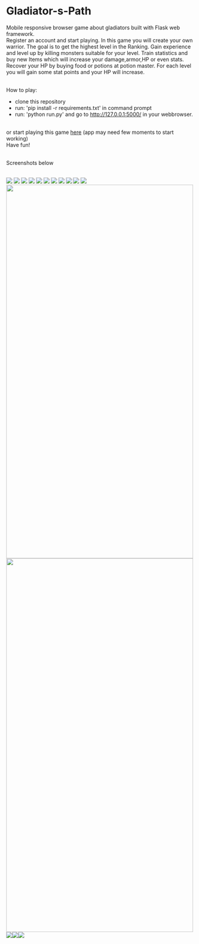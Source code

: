 # Gladiator-s-Path

Mobile responsive browser game about gladiators built with Flask web framework.<br />
Register an account and start playing. In this game you will create your own warrior. The goal is to get the highest level in the Ranking.
Gain experience and level up by killing monsters suitable for your level. Train statistics and buy new Items which will increase your damage,armor,HP or even stats.
Recover your HP by buying food or potions at potion master. For each level you will gain some stat points and your HP will increase.<br /><br />

How to play:<br />
- clone this repository<br />
- run: 'pip install -r requirements.txt' in command prompt <br />
- run: 'python run.py' and go to http://127.0.0.1:5000/ in your webbrowser.<br /><br />

or start playing this game <a href="https://gladiatorpath.herokuapp.com/">here</a> (app may need few moments to start working)<br />
Have fun!<br /><br />

Screenshots below<br /><br />

![](app/static/gladiator2.png)
![](app/static/gladiator3.png)
![](app/static/gladiator4.png)
![](app/static/gladiator5.png)
![](app/static/gladiator6.png)
![](app/static/gladaitor7.png)
![](app/static/gladiator8.png)
![](app/static/gladiator9.png)
![](app/static/gladaitor10.png)
![](app/static/gladaitor11.png)
![](app/static/gladaitor12.png)
<img src="https://github.com/MarcinBorysiuk/Gladiator-s-Path/blob/master/app/static/gladaitor13.jpg" width="500" height="1000" />
<img src="https://github.com/MarcinBorysiuk/Gladiator-s-Path/blob/master/app/static/gladaitor14.jpg" width="500" height="1000" />
![](app/static/gladaitor15.jpg)![](app/static/gladaitor16.jpg)![](app/static/gladaitor17.jpg)
